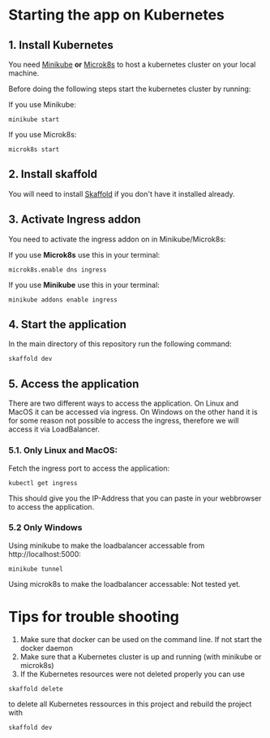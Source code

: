 # Starting the app on Kubernetes

## 1. Install Kubernetes
You need [Minikube](https://kubernetes.io/de/docs/tasks/tools/install-minikube/) **or** [Microk8s](https://microk8s.io/docs) to host a kubernetes cluster on your local machine.

Before doing the following steps start the kubernetes cluster by running:

If you use Minikube:
```
minikube start
```

If you use Microk8s:
```
microk8s start
```


## 2. Install skaffold
You will need to install [Skaffold](https://skaffold.dev/docs/install/) if you don't have it installed already.

## 3. Activate Ingress addon

You need to activate the ingress addon on in Minikube/Microk8s:

If you use **Microk8s** use this in your terminal:

```
microk8s.enable dns ingress
```

If you use **Minikube** use this in your terminal:

```
minikube addons enable ingress
```

## 4. Start the application

In the main directory of this repository run the following command:

```
skaffold dev
```

## 5. Access the application

There are two different ways to access the application. On Linux and MacOS it can be accessed via ingress. On Windows on the other hand it is for some reason not possible to access the ingress, therefore we will access it via LoadBalancer.

### **5.1. Only Linux and MacOS:**
Fetch the ingress port to access the application:

```
kubectl get ingress
```

This should give you the IP-Address that you can paste in your webbrowser to access the application.

### **5.2 Only Windows**

Using minikube to make the loadbalancer accessable from http://localhost:5000:

```
minikube tunnel
```

Using microk8s to make the loadbalancer accessable: Not tested yet.


# Tips for trouble shooting
1. Make sure that docker can be used on the command line. If not start the docker daemon
2. Make sure that a Kubernetes cluster is up and running (with minikube or microk8s)
3. If the Kubernetes resources were not deleted properly you can use
```
skaffold delete
```
to delete all Kubernetes ressources in this project and rebuild the project with 
```
skaffold dev
```